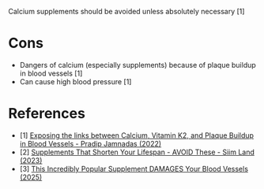 Calcium supplements should be avoided unless absolutely necessary [1]


# Cons
- Dangers of calcium (especially supplements) because of plaque buildup in blood vessels [1]
- Can cause high blood pressure [1]

# References
- [1] [Exposing the links between Calcium, Vitamin K2, and Plaque Buildup in Blood Vessels - Pradip Jamnadas (2022)](https://www.youtube.com/watch?v=D_UJaEZe9gg)
- [2] [Supplements That Shorten Your Lifespan - AVOID These - Siim Land (2023)](https://www.youtube.com/watch?v=oNJ33A2Z5tM)
- [3] [This Incredibly Popular Supplement DAMAGES Your Blood Vessels (2025)](https://www.youtube.com/watch?v=INeQLAdDkEE)